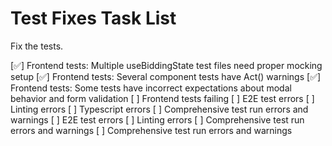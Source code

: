 # Test Fixes Task List

Fix the tests.

[✅] Frontend tests: Multiple useBiddingState test files need proper mocking setup
[✅] Frontend tests: Several component tests have Act() warnings
[✅] Frontend tests: Some tests have incorrect expectations about modal behavior and form validation
[ ] Frontend tests failing
[ ] E2E test errors
[ ] Linting errors
[ ] Typescript errors
[ ] Comprehensive test run errors and warnings
[ ] E2E test errors
[ ] Linting errors
[ ] Comprehensive test run errors and warnings
[ ] Comprehensive test run errors and warnings
